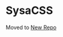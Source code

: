 # SysaCSS

<meta http-equiv="refresh" content="5;url=http://example.com/" />

Moved to [New Repo](https://github.com/shoaiyb/sysacss)
